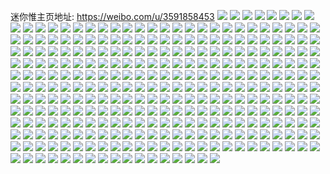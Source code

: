 迷你惟主页地址: https://weibo.com/u/3591858453 
![](https://wx4.sinaimg.cn/mw2000/d6176915ly1h94uffgjbyj20u00j641m.jpg) 
![](https://wx4.sinaimg.cn/mw2000/d6176915ly1h94tu3gx75j20u00gi0xn.jpg) 
![](https://wx4.sinaimg.cn/mw2000/d6176915ly1h94px2n6w7j22io1og7sy.jpg) 
![](https://wx4.sinaimg.cn/mw2000/b10c1bc2ly1h92bb2qgu7j208c08cglm.jpg) 
![](https://wx4.sinaimg.cn/mw2000/d6176915ly1h928ayur2oj20u0125dhu.jpg) 
![](https://wx4.sinaimg.cn/mw2000/d6176915ly1h91hmp1tl2j20yi22ohdw.jpg) 
![](https://wx4.sinaimg.cn/mw2000/d6176915gy1h91hneqcmij20yi22onpg.jpg) 
![](https://wx4.sinaimg.cn/mw2000/d6176915ly1h91hkyc1imj20yi22ob2c.jpg) 
![](https://wx4.sinaimg.cn/mw2000/d6176915ly1h91hnxshqmj20yi22okjo.jpg) 
![](https://wx4.sinaimg.cn/mw2000/d6176915ly1h91himmmprj20yi22onpg.jpg) 
![](https://wx4.sinaimg.cn/mw2000/d6176915ly1h91hifkfjlj20yi22oqv7.jpg) 
![](https://wx4.sinaimg.cn/mw2000/d6176915ly1h91hiuc66xj20yi22ou10.jpg) 
![](https://wx4.sinaimg.cn/mw2000/d6176915ly1h91hj2bctij20yi22ob2c.jpg) 
![](https://wx4.sinaimg.cn/mw2000/d6176915ly1h91hj91s6hj20yi22okjo.jpg) 
![](https://wx4.sinaimg.cn/mw2000/d6176915gy1h90w9nfuxnj20qy11lgt4.jpg) 
![](https://wx4.sinaimg.cn/mw2000/d6176915gy1h90w9ojz7oj20u015vwn9.jpg) 
![](https://wx4.sinaimg.cn/mw2000/d6176915gy1h908z0s8nzj20u00gkdin.jpg) 
![](https://wx4.sinaimg.cn/mw2000/d6176915gy1h908wpwhfyj20yf0m4tct.jpg) 
![](https://wx4.sinaimg.cn/mw2000/d6176915gy1h908wpfbtrj20yg0v1te2.jpg) 
![](https://wx4.sinaimg.cn/mw2000/d6176915gy1h908zv4sysj20uo0iidkz.jpg) 
![](https://wx4.sinaimg.cn/mw2000/d6176915gy1h908yzgvy5j20yi22ox3n.jpg) 
![](https://wx4.sinaimg.cn/mw2000/d6176915gy1h9087wtepaj20yg09baax.jpg) 
![](https://wx4.sinaimg.cn/mw2000/d6176915gy1h907j7h7a1j22162pknpe.jpg) 
![](https://wx4.sinaimg.cn/mw2000/d6176915gy1h9079j1y66j20yi22oqil.jpg) 
![](https://wx4.sinaimg.cn/mw2000/d6176915gy1h9079kj06xj20yi22otl3.jpg) 
![](https://wx4.sinaimg.cn/mw2000/d6176915gy1h907ltqzmoj20u00u0jzs.jpg) 
![](https://wx4.sinaimg.cn/mw2000/d6176915gy1h907k6ltryj21x31x3kjl.jpg) 
![](https://wx4.sinaimg.cn/mw2000/d6176915gy1h907lht423j20u01sxh4d.jpg) 
![](https://wx4.sinaimg.cn/mw2000/d6176915gy1h907isk62fj22c0340hdu.jpg) 
![](https://wx4.sinaimg.cn/mw2000/d6176915gy1h9041eo7l6j20yi0q277m.jpg) 
![](https://wx4.sinaimg.cn/mw2000/d6176915gy1h903tlkpduj20zk0qn11k.jpg) 
![](https://wx4.sinaimg.cn/mw2000/d6176915gy1h903tm6vrbj20yh1dh0y1.jpg) 
![](https://wx4.sinaimg.cn/mw2000/d6176915gy1h8zxzky1qgj20u01sx7js.jpg) 
![](https://wx4.sinaimg.cn/mw2000/d6176915gy1h8zxzli2hyj20u01sxdvd.jpg) 
![](https://wx4.sinaimg.cn/mw2000/d6176915gy1h8zlftng0sj20yi0ihgmt.jpg) 
![](https://wx4.sinaimg.cn/mw2000/d6176915gy1h8zkn74cusj20yh11ndlb.jpg) 
![](https://wx4.sinaimg.cn/mw2000/d6176915gy1h8zknem1krj20u00hcn10.jpg) 
![](https://wx4.sinaimg.cn/mw2000/d6176915gy1h8zix8yjoyj20yi22o7wh.jpg) 
![](https://wx4.sinaimg.cn/mw2000/d6176915gy1h8zj1t5iggj20yh1b7adj.jpg) 
![](https://wx4.sinaimg.cn/mw2000/d6176915gy1h8z95en65ej20u01sywjb.jpg) 
![](https://wx4.sinaimg.cn/mw2000/d6176915gy1h8z95gy5ioj20u01sy7at.jpg) 
![](https://wx4.sinaimg.cn/mw2000/d6176915gy1h8z94yaxdnj20u01syah2.jpg) 
![](https://wx4.sinaimg.cn/mw2000/d6176915gy1h8z955t2gtj20u01sydm2.jpg) 
![](https://wx4.sinaimg.cn/mw2000/d6176915gy1h8z95c2fr2j20u01sytf3.jpg) 
![](https://wx4.sinaimg.cn/mw2000/d6176915gy1h8z959iah8j20u01syjxo.jpg) 
![](https://wx4.sinaimg.cn/mw2000/d6176915gy1h8z950a70kj20u01syq72.jpg) 
![](https://wx4.sinaimg.cn/mw2000/d6176915gy1h8z953qxbtj20u01syk2a.jpg) 
![](https://wx4.sinaimg.cn/mw2000/d6176915gy1h8z95jt5ffj20u01syq81.jpg) 
![](https://wx4.sinaimg.cn/mw2000/d6176915gy1h8z3d6wo3ij20yh1b90y6.jpg) 
![](https://wx4.sinaimg.cn/mw2000/d6176915gy1h8z36wdno0j20yi22ogy6.jpg) 
![](https://wx4.sinaimg.cn/mw2000/d6176915gy1h8z35s5x8cj20yi1dan28.jpg) 
![](https://wx4.sinaimg.cn/mw2000/d6176915gy1h8z35sko6qj20yi18vn0x.jpg) 
![](https://wx4.sinaimg.cn/mw2000/d6176915gy1h8z35pzvnzj20yi163jwd.jpg) 
![](https://wx4.sinaimg.cn/mw2000/d6176915gy1h8z37fvonwj20yi22ok8e.jpg) 
![](https://wx4.sinaimg.cn/mw2000/d6176915gy1h8yssy78m2j20v917bahd.jpg) 
![](https://wx4.sinaimg.cn/mw2000/d6176915gy1h8yqchvpwnj20u01sx7aq.jpg) 
![](https://wx4.sinaimg.cn/mw2000/d6176915gy1h8xpprjvs9j20yi15lqbb.jpg) 
![](https://wx4.sinaimg.cn/mw2000/d6176915gy1h8xppqxu80j20yi16ojug.jpg) 
![](https://wx4.sinaimg.cn/mw2000/d6176915gy1h8xppqh3wlj20yi1a0dq7.jpg) 
![](https://wx4.sinaimg.cn/mw2000/d6176915gy1h8x7jqy4vij20u00u00x3.jpg) 
![](https://wx4.sinaimg.cn/mw2000/d6176915gy1h8x63iofbaj225137kqv5.jpg) 
![](https://wx4.sinaimg.cn/mw2000/d6176915gy1h8wzz3s8qbj214u37ke82.jpg) 
![](https://wx4.sinaimg.cn/mw2000/d6176915gy1h8wzebavb2j20yi22o4dh.jpg) 
![](https://wx4.sinaimg.cn/mw2000/d6176915gy1h8wzehn3p0j20yi22o7lf.jpg) 
![](https://wx4.sinaimg.cn/mw2000/d6176915gy1h8wzesqjnwj20yi22odzo.jpg) 
![](https://wx4.sinaimg.cn/mw2000/d6176915gy1h8wze6kj2hj20yi22owya.jpg) 
![](https://wx4.sinaimg.cn/mw2000/d6176915gy1h8wxhphsucj20yh1hl7jo.jpg) 
![](https://wx4.sinaimg.cn/mw2000/d6176915gy1h8wx3uq9b3j20yh0eqdk4.jpg) 
![](https://wx4.sinaimg.cn/mw2000/d6176915gy1h8wvnrx261j20ty13wwom.jpg) 
![](https://wx4.sinaimg.cn/mw2000/d6176915gy1h8wvnr5mtrj21sg2ds4qp.jpg) 
![](https://wx4.sinaimg.cn/mw2000/d6176915gy1h8wvnuilrtj20yi22o7kf.jpg) 
![](https://wx4.sinaimg.cn/mw2000/d6176915gy1h8wvmvhz2aj20yi22o4qp.jpg) 
![](https://wx4.sinaimg.cn/mw2000/d6176915gy1h8wvnqeydjj20yi22o7wh.jpg) 
![](https://wx4.sinaimg.cn/mw2000/d6176915gy1h8wvn3q0ryj20yi22oazk.jpg) 
![](https://wx4.sinaimg.cn/mw2000/d6176915gy1h8wvne6cscj20yi22ox1q.jpg) 
![](https://wx4.sinaimg.cn/mw2000/d6176915gy1h8wvny1cp0j22c0340qv6.jpg) 
![](https://wx4.sinaimg.cn/mw2000/d6176915gy1h8wvni3nr2j22oi223nj6.jpg) 
![](https://wx4.sinaimg.cn/mw2000/d6176915gy1h8wvmpempqj20yi22o1jz.jpg) 
![](https://wx4.sinaimg.cn/mw2000/d6176915gy1h8wvlj0abwj20yi22okjb.jpg) 
![](https://wx4.sinaimg.cn/mw2000/d6176915gy1h8wvnhea7bj22c03401kz.jpg) 
![](https://wx4.sinaimg.cn/mw2000/d6176915gy1h8wvn8pjupj20yi22oayv.jpg) 
![](https://wx4.sinaimg.cn/mw2000/d6176915gy1h8wrmg23d1j20ub10fq68.jpg) 
![](https://wx4.sinaimg.cn/mw2000/d6176915gy1h8wr0ppod2j20tz0l5jum.jpg) 
![](https://wx4.sinaimg.cn/mw2000/d6176915gy1h8wqfs8ualj20yi22onki.jpg) 
![](https://wx4.sinaimg.cn/mw2000/d6176915gy1h8wqewd9w5j20yi22oe35.jpg) 
![](https://wx4.sinaimg.cn/mw2000/d6176915gy1h8wn1z2na5j22ds1scqf6.jpg) 
![](https://wx4.sinaimg.cn/mw2000/d6176915gy1h8wmutoy33j20yi0pwwjj.jpg) 
![](https://wx4.sinaimg.cn/mw2000/d6176915gy1h8wmuo9g1zj20td0djdgf.jpg) 
![](https://wx4.sinaimg.cn/mw2000/d6176915gy1h8wd35iwgrj20yh11hdho.jpg) 
![](https://wx4.sinaimg.cn/mw2000/d6176915gy1h8vz42b30oj20yi22okgr.jpg) 
![](https://wx4.sinaimg.cn/mw2000/d6176915gy1h8wd34h45dj20yi10k7as.jpg) 
![](https://wx4.sinaimg.cn/mw2000/d6176915gy1h8wd34y8qkj20yh0l8wie.jpg) 
![](https://wx4.sinaimg.cn/mw2000/d6176915gy1h8wd38nxnrj20g80pgwif.jpg) 
![](https://wx4.sinaimg.cn/mw2000/d6176915gy1h8vr60p8rxj20yi22oavl.jpg) 
![](https://wx4.sinaimg.cn/mw2000/d6176915gy1h8vr62lc1gj20yi22o1kx.jpg) 
![](https://wx4.sinaimg.cn/mw2000/d6176915gy1h8vr65wlhtj20yi22okjl.jpg) 
![](https://wx4.sinaimg.cn/mw2000/d6176915gy1h8vr66y2hnj20yi22okd1.jpg) 
![](https://wx4.sinaimg.cn/mw2000/d6176915gy1h8vr67sf67j20yi22oarr.jpg) 
![](https://wx4.sinaimg.cn/mw2000/d6176915gy1h8vr697knej20yi22okfw.jpg) 
![](https://wx4.sinaimg.cn/mw2000/d6176915gy1h8vr6eo1t1j20yi22o1kx.jpg) 
![](https://wx4.sinaimg.cn/mw2000/d6176915gy1h8vracva3dj20yi22oe81.jpg) 
![](https://wx4.sinaimg.cn/mw2000/d6176915gy1h8vraae048j20yi22ohdt.jpg) 
![](https://wx4.sinaimg.cn/mw2000/d6176915gy1h8vqlepa4oj20yh1ggtm8.jpg) 
![](https://wx4.sinaimg.cn/mw2000/d6176915gy1h8ve43wi5pj21be0qodni.jpg) 
![](https://wx4.sinaimg.cn/mw2000/d6176915gy1h8up6oiqqbj20u01sxjy1.jpg) 
![](https://wx4.sinaimg.cn/mw2000/d6176915gy1h8uowt2i2uj20yi22otns.jpg) 
![](https://wx4.sinaimg.cn/mw2000/d6176915gy1h8uowlbfbwj20yi22ok63.jpg) 
![](https://wx4.sinaimg.cn/mw2000/d6176915gy1h8up5vjzc4j20yi22o7wh.jpg) 
![](https://wx4.sinaimg.cn/mw2000/d6176915gy1h8un0dbb6oj20yi22o4gl.jpg) 
![](https://wx4.sinaimg.cn/mw2000/d6176915gy1h8un1fdy1dj20yi22o4bp.jpg) 
![](https://wx4.sinaimg.cn/mw2000/d6176915gy1h8un0exlozj20yi22ok95.jpg) 
![](https://wx4.sinaimg.cn/mw2000/d6176915gy1h8un0bppfij20yi22onci.jpg) 
![](https://wx4.sinaimg.cn/mw2000/d6176915gy1h8un28cnolj20yi22oduj.jpg) 
![](https://wx4.sinaimg.cn/mw2000/d6176915gy1h8un4y9xt2j20yi22ond5.jpg) 
![](https://wx4.sinaimg.cn/mw2000/d6176915gy1h8ult8ffxoj20yi22okgd.jpg) 
![](https://wx4.sinaimg.cn/mw2000/d6176915gy1h8ulu0f88jj20yi22o7rk.jpg) 
![](https://wx4.sinaimg.cn/mw2000/d6176915gy1h8ultz1vw2j20yi22ob29.jpg) 
![](https://wx4.sinaimg.cn/mw2000/d6176915gy1h8ulteghd5j20yi22o1kx.jpg) 
![](https://wx4.sinaimg.cn/mw2000/d6176915gy1h8ulu6certj20yi22ob29.jpg) 
![](https://wx4.sinaimg.cn/mw2000/d6176915gy1h8ukc5str7j20yi22oh3z.jpg) 
![](https://wx4.sinaimg.cn/mw2000/d6176915gy1h8ukhkmmb7j20yi22o4dv.jpg) 
![](https://wx4.sinaimg.cn/mw2000/d6176915gy1h8ur3ejhsvj20u00qpadg.jpg) 
![](https://wx4.sinaimg.cn/mw2000/d6176915gy1h8ukhisr86j20yi22ogvi.jpg) 
![](https://wx4.sinaimg.cn/mw2000/d6176915gy1h8ukhls9f7j20yi22ozxh.jpg) 
![](https://wx4.sinaimg.cn/mw2000/d6176915gy1h8uj7w6rmmj20yh1b0agx.jpg) 
![](https://wx4.sinaimg.cn/mw2000/d6176915gy1h8uj7x4jsuj20yh17idka.jpg) 
![](https://wx4.sinaimg.cn/mw2000/d6176915gy1h8uj7xnk05j20yi1c6grg.jpg) 
![](https://wx4.sinaimg.cn/mw2000/d6176915gy1h8uj89rrlcj20yh193grb.jpg) 
![](https://wx4.sinaimg.cn/mw2000/d6176915gy1h8uip409f4j20yi22odtu.jpg) 
![](https://wx4.sinaimg.cn/mw2000/d6176915gy1h8uitl301kj20yi22ody6.jpg) 
![](https://wx4.sinaimg.cn/mw2000/d6176915gy1h8uixcpvgvj20yi22odyj.jpg) 
![](https://wx4.sinaimg.cn/mw2000/d6176915gy1h8uixfwiamj20yi22o181.jpg) 
![](https://wx4.sinaimg.cn/mw2000/d6176915gy1h8uixdpa23j20yi22o4ix.jpg) 
![](https://wx4.sinaimg.cn/mw2000/d6176915gy1h8uixf043rj20yi22ong9.jpg) 
![](https://wx4.sinaimg.cn/mw2000/d6176915gy1h8uj1rlbfaj20u01sxgqy.jpg) 
![](https://wx4.sinaimg.cn/mw2000/d6176915gy1h8uip8a9x0j21hf37ktoc.jpg) 
![](https://wx4.sinaimg.cn/mw2000/d6176915gy1h8uiyu9adtj20yi22o7i3.jpg) 
![](https://wx4.sinaimg.cn/mw2000/d6176915gy1h8uin4i6qkj20yi22o7fk.jpg) 
![](https://wx4.sinaimg.cn/mw2000/d6176915gy1h8uj2fbafij20tz1pw0zc.jpg) 
![](https://wx4.sinaimg.cn/mw2000/d6176915gy1h8uft562ngj20yi06zwfe.jpg) 
![](https://wx4.sinaimg.cn/mw2000/d6176915gy1h8ufom0i94j20u00owdjp.jpg) 
![](https://wx4.sinaimg.cn/mw2000/d6176915gy1h8uf758fhgj20u014eq9p.jpg) 
![](https://wx4.sinaimg.cn/mw2000/d6176915gy1h8ufqcixffj20u01sxaj5.jpg) 
![](https://wx4.sinaimg.cn/mw2000/d6176915gy1h8uf7uls39j20u01n4guo.jpg) 
![](https://wx4.sinaimg.cn/mw2000/d6176915gy1h8uf7uweqnj20gf05y3yu.jpg) 
![](https://wx4.sinaimg.cn/mw2000/d6176915gy1h8ufhw8itjj20u01iwwtb.jpg) 
![](https://wx4.sinaimg.cn/mw2000/d6176915gy1h8ufhulr7gj20u010t7dd.jpg) 
![](https://wx4.sinaimg.cn/mw2000/d6176915gy1h8u3zilamlj20yi22o1d7.jpg) 
![](https://wx4.sinaimg.cn/mw2000/d6176915gy1h8u3zjyw42j20yi22o7wh.jpg) 
![](https://wx4.sinaimg.cn/mw2000/d6176915gy1h8u3znaj6ej20yi22o4ni.jpg) 
![](https://wx4.sinaimg.cn/mw2000/d6176915gy1h8u405o39cj20yi22o1cr.jpg) 
![](https://wx4.sinaimg.cn/mw2000/d6176915gy1h8u3zl44p3j20yi22o1gc.jpg) 
![](https://wx4.sinaimg.cn/mw2000/d6176915gy1h8u3zm4onrj20yi22o1eg.jpg) 
![](https://wx4.sinaimg.cn/mw2000/d6176915gy1h8u3zpbf4pj20yi22owye.jpg) 
![](https://wx4.sinaimg.cn/mw2000/d6176915gy1h8u3zq5whmj20yi22oe0c.jpg) 
![](https://wx4.sinaimg.cn/mw2000/d6176915gy1h8u3zrlxpuj20yi22oqt5.jpg) 
![](https://wx4.sinaimg.cn/mw2000/d6176915gy1h8tbkrk4i2j20yi22ohdt.jpg) 
![](https://wx4.sinaimg.cn/mw2000/d6176915gy1h8sqdpixhmj20yh0ltju6.jpg) 
![](https://wx4.sinaimg.cn/mw2000/d6176915gy1h8s9s5tkotj20u80ri790.jpg) 
![](https://wx4.sinaimg.cn/mw2000/d6176915gy1h8r41mv34kj22c03401ky.jpg) 
![](https://wx4.sinaimg.cn/mw2000/d6176915gy1h8s0jgroecj22ds1schdu.jpg) 
![](https://wx4.sinaimg.cn/mw2000/d6176915gy1h8r3tk70yqj20et0jrtc1.jpg) 
![](https://wx4.sinaimg.cn/mw2000/d6176915gy1h8rpw0ginej20sg0k4gum.jpg) 
![](https://wx4.sinaimg.cn/mw2000/d6176915gy1h8rmpgumozj20yh1f6tmp.jpg) 
![](https://wx4.sinaimg.cn/mw2000/d6176915gy1h8rmphczz6j20yh0z2aj8.jpg) 
![](https://wx4.sinaimg.cn/mw2000/d6176915gy1h8r3ju5juuj22c0340npe.jpg) 
![](https://wx4.sinaimg.cn/mw2000/d6176915gy1h8r3hrzw6oj22c0340qv5.jpg) 
![](https://wx4.sinaimg.cn/mw2000/d6176915gy1h8q7h39wr3j20nx0vx12q.jpg) 
![](https://wx4.sinaimg.cn/mw2000/d6176915gy1h8px1n2bpnj20yi22o4pi.jpg) 
![](https://wx4.sinaimg.cn/mw2000/d6176915gy1h8px1kpfxqj20yi22ob29.jpg) 
![](https://wx4.sinaimg.cn/mw2000/d6176915gy1h8ptagt3x5j22c0340u0x.jpg) 
![](https://wx4.sinaimg.cn/mw2000/d6176915gy1h8pfnf4sp9j20u00dnwgi.jpg) 
![](https://wx4.sinaimg.cn/mw2000/d6176915gy1h8pfniy79vj20yi22oh5t.jpg) 
![](https://wx4.sinaimg.cn/mw2000/d6176915gy1h8pevpe3y6j21sc2dsnpe.jpg) 
![](https://wx4.sinaimg.cn/mw2000/d6176915gy1h8peuvjx8tj20yg160wo9.jpg) 
![](https://wx4.sinaimg.cn/mw2000/d6176915gy1h8oojnsym7j20u00l2jts.jpg) 
![](https://wx4.sinaimg.cn/mw2000/d6176915gy1h8oavt2ihnj20yh0ihab7.jpg) 
![](https://wx4.sinaimg.cn/mw2000/d6176915gy1h8oag2rqj6j20yi1597ce.jpg) 
![](https://wx4.sinaimg.cn/mw2000/d6176915gy1h8oag4g6w7j20yi0yqjvo.jpg) 
![](https://wx4.sinaimg.cn/mw2000/d6176915gy1h8oag3newbj20yg0ls78m.jpg) 
![](https://wx4.sinaimg.cn/mw2000/d6176915gy1h8oag38418j20yh110guo.jpg) 
![](https://wx4.sinaimg.cn/mw2000/d6176915gy1h8oag422rkj20yh14yte5.jpg) 
![](https://wx4.sinaimg.cn/mw2000/d6176915gy1h8oafxmawqj20ym37ktrw.jpg) 
![](https://wx4.sinaimg.cn/mw2000/d6176915gy1h8oafz7ezrj20yh17g7e8.jpg) 
![](https://wx4.sinaimg.cn/mw2000/d6176915gy1h8oag2bw4xj20yf1fmtj7.jpg) 
![](https://wx4.sinaimg.cn/mw2000/d6176915gy1h8oafzml69j20yh11hthj.jpg) 
![](https://wx4.sinaimg.cn/mw2000/d6176915gy1h8oafy5v5lj20yh1j7wtu.jpg) 
![](https://wx4.sinaimg.cn/mw2000/d6176915gy1h8oafyr2x8j20yh1ag4ba.jpg) 
![](https://wx4.sinaimg.cn/mw2000/d6176915gy1h8oag03ixmj20yh11rn61.jpg) 
![](https://wx4.sinaimg.cn/mw2000/d6176915gy1h8oag0frgfj20yi0vgafp.jpg) 
![](https://wx4.sinaimg.cn/mw2000/d6176915gy1h8oag0vyd5j20yi0yfqb7.jpg) 
![](https://wx4.sinaimg.cn/mw2000/d6176915gy1h8oag1flqrj20yh18pgvx.jpg) 
![](https://wx4.sinaimg.cn/mw2000/d6176915gy1h8oag1wdnhj20yh0ywgub.jpg) 
![](https://wx4.sinaimg.cn/mw2000/d6176915gy1h8oafwminpj20uk6w9hdt.jpg) 
![](https://wx4.sinaimg.cn/mw2000/d6176915gy1h8oafv1czrj20uk39l1dm.jpg) 
![](https://wx4.sinaimg.cn/mw2000/d6176915gy1h8o91jb57qj20yi22o4ij.jpg) 
![](https://wx4.sinaimg.cn/mw2000/d6176915gy1h8o912wtguj20yi22ondk.jpg) 
![](https://wx4.sinaimg.cn/mw2000/d6176915gy1h8o914zn7aj20yi22okc3.jpg) 
![](https://wx4.sinaimg.cn/mw2000/d6176915gy1h8o917tr0sj20yi22oqmy.jpg) 
![](https://wx4.sinaimg.cn/mw2000/d6176915gy1h8o919lpf8j20yi22oasf.jpg) 
![](https://wx4.sinaimg.cn/mw2000/d6176915gy1h8o91bmry4j20yi22o1ci.jpg) 
![](https://wx4.sinaimg.cn/mw2000/d6176915gy1h8o91dyomtj20yi22owwv.jpg) 
![](https://wx4.sinaimg.cn/mw2000/d6176915gy1h8o91fxvg7j20yi22odzw.jpg) 
![](https://wx4.sinaimg.cn/mw2000/d6176915gy1h8o91hz4n5j20yi22otqm.jpg) 
![](https://wx4.sinaimg.cn/mw2000/d6176915gy1h8o7x6w5znj21xn2odnpd.jpg) 
![](https://wx4.sinaimg.cn/mw2000/d6176915gy1h8nnilmdwoj20s411bwiu.jpg) 
![](https://wx4.sinaimg.cn/mw2000/d6176915gy1h8no2iuu6aj22c0340qv5.jpg) 
![](https://wx4.sinaimg.cn/mw2000/d6176915gy1h8nman6r9tj20yi22odx1.jpg) 
![](https://wx4.sinaimg.cn/mw2000/d6176915gy1h8nmakfw41j20yi22o7mx.jpg) 
![](https://wx4.sinaimg.cn/mw2000/d6176915gy1h8nmam2c49j20yi22oaua.jpg) 
![](https://wx4.sinaimg.cn/mw2000/d6176915gy1h8nijhq1r9j20yi22o4ju.jpg) 
![](https://wx4.sinaimg.cn/mw2000/d6176915gy1h8nijiksn0j21bf0zktj0.jpg) 
![](https://wx4.sinaimg.cn/mw2000/d6176915gy1h8nijj5augj21bf0zkdqj.jpg) 
![](https://wx4.sinaimg.cn/mw2000/d6176915gy1h8nixiq7tlj20u00u4jx3.jpg) 
![](https://wx4.sinaimg.cn/mw2000/d6176915gy1h8n9c7avk9j20yi22oh08.jpg) 
![](https://wx4.sinaimg.cn/mw2000/d6176915gy1h8n9c8oj5pj20yi22owu2.jpg) 
![](https://wx4.sinaimg.cn/mw2000/d6176915gy1h8n99sbg7hj20yi22oh0k.jpg) 
![](https://wx4.sinaimg.cn/mw2000/d6176915gy1h8n99vfr55j20yi22o4cj.jpg) 
![](https://wx4.sinaimg.cn/mw2000/d6176915gy1h8n99y8t4aj20yi22oto2.jpg) 
![](https://wx4.sinaimg.cn/mw2000/d6176915gy1h8n9aqsmeoj20yi22otlg.jpg) 
![](https://wx4.sinaimg.cn/mw2000/d6176915gy1h8n8nyhs5qj20v40uxjv4.jpg) 
![](https://wx4.sinaimg.cn/mw2000/d6176915gy1h8n8oddgoxj20v61c943b.jpg) 
![](https://wx4.sinaimg.cn/mw2000/d6176915gy1h8n8nxk00tj20ul1nrgw0.jpg) 
![](https://wx4.sinaimg.cn/mw2000/d6176915gy1h8n83343uwj20qn1en7a5.jpg) 
![](https://wx4.sinaimg.cn/mw2000/d6176915gy1h8n832f81kj20tv1nyq9o.jpg) 
![](https://wx4.sinaimg.cn/mw2000/d6176915gy1h8n833q6yfj20ui1p57bb.jpg) 
![](https://wx4.sinaimg.cn/mw2000/d6176915gy1h8miw7jiz9j20yi22onho.jpg) 
![](https://wx4.sinaimg.cn/mw2000/d6176915gy1h8miksqb80j20yi22oe5v.jpg) 
![](https://wx4.sinaimg.cn/mw2000/d6176915gy1h8miwbwuu4j20yi22o7wh.jpg) 
![](https://wx4.sinaimg.cn/mw2000/d6176915gy1h8mikuwd77j20yi22o4ow.jpg) 
![](https://wx4.sinaimg.cn/mw2000/d6176915gy1h8milb5cw8j20py0oen4j.jpg) 
![](https://wx4.sinaimg.cn/mw2000/d6176915gy1h8miw9nxgij20yi22oe78.jpg) 
![](https://wx4.sinaimg.cn/mw2000/d6176915gy1h8mikx5a5nj20yi22oe81.jpg) 
![](https://wx4.sinaimg.cn/mw2000/d6176915gy1h8miwdazbnj20yi22o4mh.jpg) 
![](https://wx4.sinaimg.cn/mw2000/d6176915gy1h8miwe8uu4j20yi22ohba.jpg) 
![](https://wx4.sinaimg.cn/mw2000/d6176915gy1h8mikzkqskj20yi22o1kx.jpg) 
![](https://wx4.sinaimg.cn/mw2000/d6176915gy1h8mil4k2l7j20yi22o7q3.jpg) 
![](https://wx4.sinaimg.cn/mw2000/d6176915gy1h8miwh4iydj20yi22oqpt.jpg) 
![](https://wx4.sinaimg.cn/mw2000/d6176915gy1h8mikqho6cj20yi22ohdq.jpg) 
![](https://wx4.sinaimg.cn/mw2000/d6176915gy1h8mil59d6pj20yi22ox09.jpg) 
![](https://wx4.sinaimg.cn/mw2000/d6176915gy1h8mil3p0rnj20yi22ox30.jpg) 
![](https://wx4.sinaimg.cn/mw2000/d6176915gy1h8miwf0z0cj20yi22otvg.jpg) 
![](https://wx4.sinaimg.cn/mw2000/d6176915gy1h8miw6dl6lj20yi22ox5q.jpg) 
![](https://wx4.sinaimg.cn/mw2000/d6176915gy1h8miwiup1hj20yi22ox14.jpg) 
![](https://wx4.sinaimg.cn/mw2000/d6176915gy1h8mej0cs89j20yi22okjl.jpg) 
![](https://wx4.sinaimg.cn/mw2000/d6176915gy1h8mej6zrh9j20yi22onpd.jpg) 
![](https://wx4.sinaimg.cn/mw2000/d6176915gy1h8mejn2921j20yi22onpd.jpg) 
![](https://wx4.sinaimg.cn/mw2000/d6176915gy1h8mejtthgtj20yi22onpd.jpg) 
![](https://wx4.sinaimg.cn/mw2000/d6176915gy1h8m83bsl3cj20lw0kv79h.jpg) 
![](https://wx4.sinaimg.cn/mw2000/d6176915gy1h8m5td9xrdj20ub11eacg.jpg) 
![](https://wx4.sinaimg.cn/mw2000/d6176915gy1h8m86m4tj1j212k37knpd.jpg) 
![](https://wx4.sinaimg.cn/mw2000/0072Ss1yly1h2uuo2zldcj308b08cglm.jpg) 
![](https://wx4.sinaimg.cn/mw2000/d6176915gy1h8kgfscmxyj20od0widro.jpg) 
![](https://wx4.sinaimg.cn/mw2000/d6176915gy1h8ksftwvkbj20yi22ok7g.jpg) 
![](https://wx4.sinaimg.cn/mw2000/d6176915gy1h8ks0zkpqgj22242que82.jpg) 
![](https://wx4.sinaimg.cn/mw2000/d6176915gy1h8ks11ygqmj22c03407wj.jpg) 
![](https://wx4.sinaimg.cn/mw2000/d6176915gy1h8k4oxb7kwj22c0340kjl.jpg) 
![](https://wx4.sinaimg.cn/mw2000/d6176915gy1h8jyp4zfbfj20u00qxtdv.jpg) 
![](https://wx4.sinaimg.cn/mw2000/d6176915gy1h8jrqruuz5j22c0340hdu.jpg) 
![](https://wx4.sinaimg.cn/mw2000/d6176915gy1h8jrqzgad1j21sc2dsqv5.jpg) 
![](https://wx4.sinaimg.cn/mw2000/d6176915gy1h8jpcibl9ij20yh0ccjtd.jpg) 
![](https://wx4.sinaimg.cn/mw2000/d6176915gy1h8jp294afmj20yi22o7wh.jpg) 
![](https://wx4.sinaimg.cn/mw2000/d6176915gy1h8jp1zyd17j22bc3341kx.jpg) 
![](https://wx4.sinaimg.cn/mw2000/d6176915gy1h8ja2sbzrnj20wv0wjwi0.jpg) 
![](https://wx4.sinaimg.cn/mw2000/d6176915gy1h8ja3ili45j20wn0x242f.jpg) 
![](https://wx4.sinaimg.cn/mw2000/d6176915gy1h8j6be2c95j20yi22oh9t.jpg) 
![](https://wx4.sinaimg.cn/mw2000/d6176915gy1h8j9dk0jp4j20ca0h6t90.jpg) 
![](https://wx4.sinaimg.cn/mw2000/d6176915gy1h8j6bi6ns3j20yi22oqon.jpg) 
![](https://wx4.sinaimg.cn/mw2000/d6176915gy1h8jmt5n9x2j20yi22oqp8.jpg) 
![](https://wx4.sinaimg.cn/mw2000/d6176915gy1h8jmt3i6j7j20yi22onk6.jpg) 
![](https://wx4.sinaimg.cn/mw2000/d6176915gy1h8j6s9gum5j20yi22o1d5.jpg) 
![](https://wx4.sinaimg.cn/mw2000/d6176915gy1h8jmt2r438j20yi22o4il.jpg) 
![](https://wx4.sinaimg.cn/mw2000/d6176915gy1h8j783jigjj20yi22onj5.jpg) 
![](https://wx4.sinaimg.cn/mw2000/d6176915gy1h8j78a0ougj20yi22oh6y.jpg) 
![](https://wx4.sinaimg.cn/mw2000/d6176915gy1h8j785n1tcj20yi22oqp6.jpg) 
![](https://wx4.sinaimg.cn/mw2000/d6176915gy1h8j9du4349j20yh1ekjy6.jpg) 
![](https://wx4.sinaimg.cn/mw2000/d6176915gy1h8j6svugp4j20yi22owyn.jpg) 
![](https://wx4.sinaimg.cn/mw2000/d6176915gy1h8j6t85oo6j20yi22okb7.jpg) 
![](https://wx4.sinaimg.cn/mw2000/d6176915gy1h8j6tougm4j20yi22oqls.jpg) 
![](https://wx4.sinaimg.cn/mw2000/d6176915gy1h8jly06292j20yi22oh7j.jpg) 
![](https://wx4.sinaimg.cn/mw2000/d6176915gy1h8jmt4bx8tj20yi22okfo.jpg) 
![](https://wx4.sinaimg.cn/mw2000/d6176915gy1h8jmtmvxyrj20yi22o4qp.jpg) 
![](https://wx4.sinaimg.cn/mw2000/d6176915gy1h8jmtm7k9aj20yi22oh9o.jpg) 
![](https://wx4.sinaimg.cn/mw2000/d6176915gy1h8j2bk47d2j21t72eyb29.jpg) 
![](https://wx4.sinaimg.cn/mw2000/d6176915gy1h8j2apqomrj20yi22o7wi.jpg) 
![](https://wx4.sinaimg.cn/mw2000/d6176915gy1h8j2bg43fpj20yi22ox6p.jpg) 
![](https://wx4.sinaimg.cn/mw2000/d6176915gy1h8j2bhbfslj20u01sxgwz.jpg) 
![](https://wx4.sinaimg.cn/mw2000/d6176915gy1h8iywo0toej22c03401ky.jpg) 
![](https://wx4.sinaimg.cn/mw2000/d6176915gy1h8ing3fh0qj20yi22oan0.jpg) 
![](https://wx4.sinaimg.cn/mw2000/d6176915gy1h8ing4nmfbj20yi22ody6.jpg) 
![](https://wx4.sinaimg.cn/mw2000/d6176915gy1h8iktu9fzwj20yi0mdjux.jpg) 
![](https://wx4.sinaimg.cn/mw2000/d6176915gy1h8ij8xihesj20n00lztco.jpg) 
![](https://wx4.sinaimg.cn/mw2000/d6176915gy1h8ijaqy0l4j20mz0nwdkx.jpg) 
![](https://wx4.sinaimg.cn/mw2000/d6176915gy1h8ijd38j0ej20tx1butcz.jpg) 
![](https://wx4.sinaimg.cn/mw2000/d6176915gy1h8hygpkp9uj20yi0p5tah.jpg) 
![](https://wx4.sinaimg.cn/mw2000/d6176915gy1h8hyg5l8u4j21gy2zggx7.jpg) 
![](https://wx4.sinaimg.cn/mw2000/d6176915gy1h8hy22004vj20yi22o49c.jpg) 
![](https://wx4.sinaimg.cn/mw2000/d6176915gy1h8hd1pzbz6j20yh0br0u8.jpg) 
![](https://wx4.sinaimg.cn/mw2000/d6176915gy1h8hcdrdbf3j20vb15rwpo.jpg) 
![](https://wx4.sinaimg.cn/mw2000/d6176915gy1h8gpsl55zjj20yi0l7act.jpg) 
